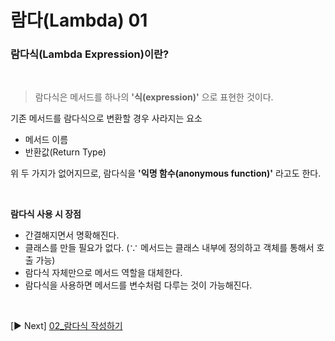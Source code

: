 # 람다(Lambda) 01

### 람다식(Lambda Expression)이란?

<br>

> 람다식은 메서드를 하나의 **'식(expression)'** 으로 표현한 것이다.

기존 메서드를 람다식으로 변환할 경우 사라지는 요소

- 메서드 이름
- 반환값(Return Type)

위 두 가지가 없어지므로, 람다식을 **'익명 함수(anonymous function)'** 라고도 한다.

<br>

**람다식 사용 시 장점**

- 간결해지면서 명확해진다.
- 클래스를 만들 필요가 없다. (∵ 메서드는 클래스 내부에 정의하고 객체를 통해서 호출 가능)
- 람다식 자체만으로 메서드 역할을 대체한다.
- 람다식을 사용하면 메서드를 변수처럼 다루는 것이 가능해진다.

<br>

[▶︎ Next] [02_람다식 작성하기](Lambda02.md)




